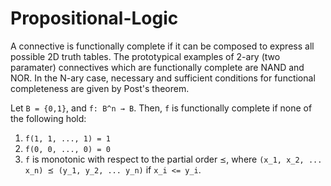 # Propositional-Logic
A connective is functionally complete if it can be composed to express all possible 2D truth tables. The prototypical examples of 2-ary (two paramater) connectives which are functionally complete are NAND and NOR. In the N-ary case, necessary and sufficient conditions for functional completeness are given by Post's theorem.

Let `B = {0,1}`, and `f: B^n → B`. Then, `f` is functionally complete if none of the following hold:

1. `f(1, 1, ..., 1) = 1`
2. `f(0, 0, ..., 0) = 0`
3. `f` is monotonic with respect to the partial order `⪯`, where `(x_1, x_2, ... x_n) ⪯ (y_1, y_2, ... y_n)` if `x_i <= y_i`.